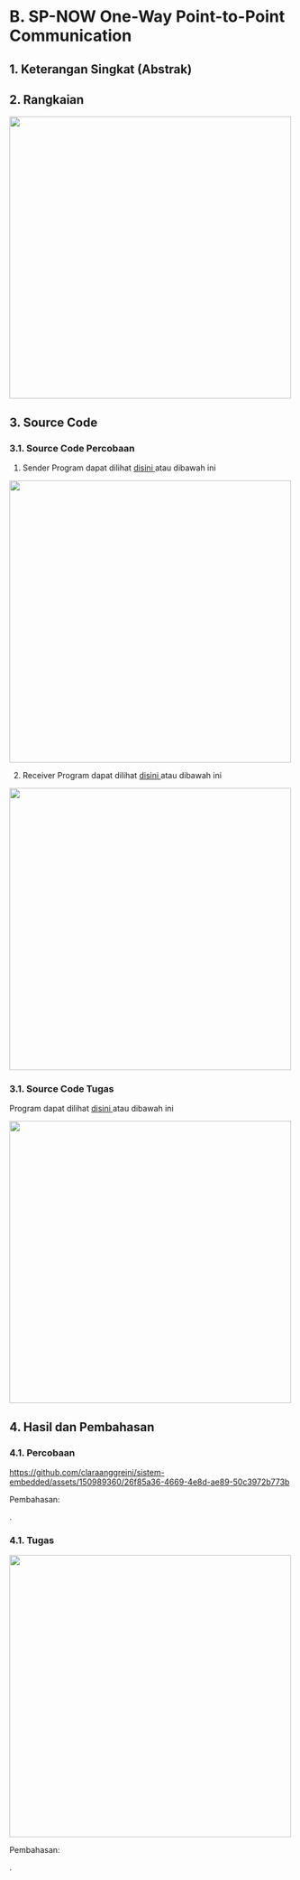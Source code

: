 # B. SP-NOW One-Way Point-to-Point Communication

## 1. Keterangan Singkat (Abstrak)

<p align="justify">

## 2. Rangkaian
<img src="https://github.com/claraanggreini/sistem-embedded/assets/150989360/16a434f2-adc4-4dcd-860d-d47b2940a058" width="500">


## 3. Source Code
### 3.1. Source Code Percobaan
1. Sender
Program dapat dilihat <a href="https://github.com/claraanggreini/sistem-embedded/blob/master/JOB%202%20.1/JOB%202.1%20B/2.1_B_percobaan/2.1_B_percobaan.ino"> disini </a> atau dibawah ini

<img src="https://github.com/claraanggreini/sistem-embedded/assets/150989360/3312d7bb-e7e1-406a-944d-4fd41252a0f3" width="500">

2. Receiver
Program dapat dilihat <a href="https://github.com/claraanggreini/sistem-embedded/blob/master/JOB%202%20.1/JOB%202.1%20B/2.1_B_percobaan_receiver/2.1_B_percobaan_receiver.ino"> disini </a> atau dibawah ini

<img src="https://github.com/claraanggreini/sistem-embedded/assets/150989360/9c725f14-2cef-4b1c-bc55-e9ac4d7318b8" width="500">


### 3.1. Source Code Tugas
Program dapat dilihat <a href=""> disini </a> atau dibawah ini

<img src="" width="500">

## 4. Hasil dan Pembahasan

### 4.1. Percobaan
https://github.com/claraanggreini/sistem-embedded/assets/150989360/26f85a36-4669-4e8d-ae89-50c3972b773b

Pembahasan:<br> 
<p align="justify">.<br>

### 4.1. Tugas
<img src="https://github.com/claraanggreini/sistem-embedded/assets/150989360/c5099319-dfad-43c8-b23a-319cb390ff73" width="500">

Pembahasan:<br> 
<p align="justify">.<br>
